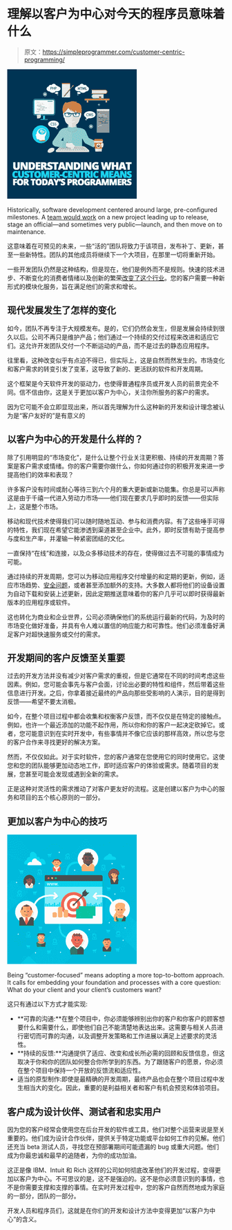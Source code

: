# 理解以客户为中心对今天的程序员意味着什么

> 原文：<https://simpleprogrammer.com/customer-centric-programming/>

![](img/501ffeb1ef2b8a4e95189236dd9873e5.png)

Historically, software development centered around large, pre-configured milestones. A [team would work](https://simpleprogrammer.com/working-on-a-team/) on a new project leading up to release, stage an official—and sometimes very public—launch, and then move on to maintenance.

这意味着在可预见的未来，一些“活的”团队将致力于该项目，发布补丁、更新，甚至一些新特性。团队的其他成员将继续下一个大项目，在那里一切将重新开始。

一些开发团队仍然是这种结构，但是现在，他们是例外而不是规则。快速的技术进步、不断变化的消费者情绪以及创新的繁荣[改变了这个行业](https://thenewstack.io/modern-effective-software-development-15/)。您的客户需要一种新形式的模块化服务，旨在满足他们的需求和增长。

## 现代发展发生了怎样的变化

如今，团队不再专注于大规模发布。是的，它们仍然会发生，但是发展会持续到很久以后。公司不再只是维护产品；他们通过一个持续的交付过程来改进和适应它们。这允许开发团队交付一个不断运动的产品，而不是过去的静态应用程序。

往里看，这种改变似乎有点迫不得已，但实际上，这是自然而然发生的。市场变化和客户需求的转变引发了变革，这导致了新的、更活跃的软件和开发周期。

这个框架是今天软件开发的驱动力，也使得普通程序员或开发人员的前景完全不同。信不信由你，这是关于更加以客户为中心，关注你所服务的客户的需求。

因为它可能不会立即显现出来，所以首先理解为什么这种新的开发和设计理念被认为是“客户友好的”是有意义的

## 以客户为中心的开发是什么样的？

除了引用明显的“市场变化”，是什么让整个行业关注更积极、持续的开发周期？答案是客户需求或情绪。你的客户需要你做什么，你如何通过你的积极开发来进一步提高他们的效率和表现？

许多客户没有时间或耐心等待三到六个月的重大更新或新功能集。你总是可以声称这是由于千禧一代进入劳动力市场——他们现在要求几乎即时的反馈——但实际上，这是整个市场。

移动和现代技术使得我们可以随时随地互动、参与和消费内容。有了这些唾手可得的特性，我们现在希望它能渗透到渠道甚至企业中。此外，即时反馈有助于提高参与度和生产率，并灌输一种紧密团结的文化。

一直保持“在线”和连接，以及众多移动技术的存在，使得做过去不可能的事情成为可能。

通过持续的开发周期，您可以为移动应用程序交付增量的和定期的更新，例如，适应市场趋势、[安全问题](https://simpleprogrammer.com/security-from-the-start/)，或者甚至添加额外的支持。大多数人都将他们的设备设置为自动下载和安装上述更新，因此定期推送意味着你的客户几乎可以即时获得最新版本的应用程序或软件。

这也转化为商业和企业世界，公司必须确保他们的系统运行最新的代码，为及时的市场变化做好准备，并具有令人难以置信的响应能力和可靠性。他们必须准备好满足客户对超快速服务或交付的需求。

## 开发期间的客户反馈至关重要

过去的开发方法并没有减少对客户需求的重视，但是它通常在不同的时间考虑这些因素。例如，您可能会事先与客户会面，讨论出必要的特性和组件，然后带着这些信息进行开发。之后，你拿着接近最终的产品向那些受影响的人演示，目的是得到反馈——希望不要太消极。

如今，在整个项目过程中都会收集和权衡客户反馈，而不仅仅是在特定的接触点。例如，也许一个最近添加的功能不起作用，所以你和你的客户一起决定砍掉它。或者，您可能意识到在实时开发中，有些事情并不像它应该的那样高效，所以您与您的客户合作来寻找更好的解决方案。

然而，不仅仅如此。对于实时软件，您的客户通常在您使用它的同时使用它。这使您和您的团队能够更加动态地工作，即时适应客户的体验或需求。随着项目的发展，您甚至可能会发现或遇到全新的需求。

正是这种对灵活性的需求推动了对客户更友好的流程。这是创建以客户为中心的服务和项目的五个核心原则的一部分。

## 更加以客户为中心的技巧

![](img/f6e640fb7d8a6880f54069336036f185.png)

Being “customer-focused” means adopting a more top-to-bottom approach. It calls for embedding your foundation and processes with a core question: What do your client and your client’s customers want?

这只有通过以下方式才能实现:

*   **可靠的沟通:**在整个项目中，你必须能够辨别出你的客户和你客户的顾客想要什么和需要什么，即使他们自己不能清楚地表达出来。这需要与相关人员进行密切而可靠的沟通，以及调整开发策略和工作进展以满足上述要求的灵活性。
*   **持续的反馈:**沟通提供了适应、改变和成长所必需的回顾和反馈信息，但这取决于你和你的团队如何整合你所学到的东西。为了跟随客户的愿景，你必须在整个项目中保持一个开放的反馈流和适应性。
*   适当的原型制作:即使是最精确的开发周期，最终产品也会在整个项目过程中发生相当大的变化。因此，重要的是利益相关者和客户有机会预览和体验项目。

## 客户成为设计伙伴、测试者和忠实用户

因为您的客户经常会使用您在后台开发的软件或工具，他们对整个运营来说是至关重要的。他们成为设计合作伙伴，提供关于特定功能或平台如何工作的见解。他们还充当 beta 测试人员，寻找您在预部署期间可能遗漏的 bug 或重大问题。他们成为你最忠诚和最早的追随者，为你的成功加油。

这正是像 IBM、Intuit 和 Rich 这样的公司如何彻底改革他们的开发过程，变得更加以客户为中心。不可思议的是，这不是强迫的。这不是你必须意识到的事情，也不是你需要支撑和支撑的事情。在实时开发过程中，您的客户自然而然地成为家庭的一部分，团队的一部分。

开发人员和程序员们，这就是在你们的开发和设计方法中变得更加“以客户为中心”的含义。